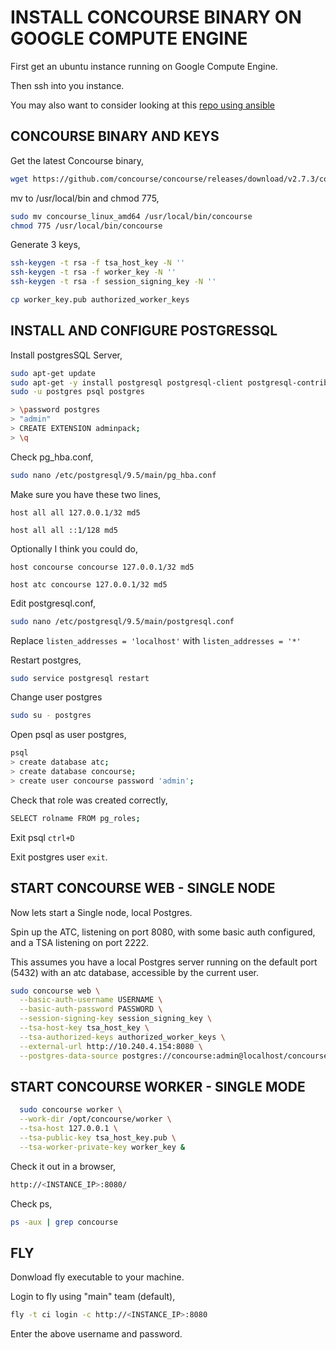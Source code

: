 # INSTALL CONCOURSE BINARY ON GOOGLE COMPUTE ENGINE

First get an ubuntu instance running on Google Compute Engine.

Then ssh into you instance.

You may also want to consider looking at this
[repo using ansible](https://github.com/ahelal/ansible-concourse)

## CONCOURSE BINARY AND KEYS

Get the latest Concourse binary,

```bash
wget https://github.com/concourse/concourse/releases/download/v2.7.3/concourse_linux_amd64
```

mv to /usr/local/bin and chmod 775,

```bash
sudo mv concourse_linux_amd64 /usr/local/bin/concourse
chmod 775 /usr/local/bin/concourse
```

Generate 3 keys,

```bash
ssh-keygen -t rsa -f tsa_host_key -N ''
ssh-keygen -t rsa -f worker_key -N ''
ssh-keygen -t rsa -f session_signing_key -N ''
```

```bash
cp worker_key.pub authorized_worker_keys
```

## INSTALL AND CONFIGURE POSTGRESSQL

Install postgresSQL Server,

```bash
sudo apt-get update
sudo apt-get -y install postgresql postgresql-client postgresql-contrib
sudo -u postgres psql postgres

> \password postgres
> "admin"
> CREATE EXTENSION adminpack;
> \q
```

Check pg_hba.conf,

```bash
sudo nano /etc/postgresql/9.5/main/pg_hba.conf
```

Make sure you have these two lines,

`host all all 127.0.0.1/32 md5`

`host all all ::1/128 md5`

Optionally I think you could do,

`host concourse concourse 127.0.0.1/32 md5`

`host atc concourse 127.0.0.1/32 md5`

Edit postgresql.conf,

```bash
sudo nano /etc/postgresql/9.5/main/postgresql.conf
```

Replace `listen_addresses = 'localhost'` with `listen_addresses = '*'`

Restart postgres,

```bash
sudo service postgresql restart
```

Change user postgres

```bash
sudo su - postgres
```

Open psql as user postgres,

```bash
psql
> create database atc;
> create database concourse;
> create user concourse password 'admin';
```

Check that role was created correctly,

```bash
SELECT rolname FROM pg_roles;
```

Exit psql `ctrl+D` 

Exit postgres user `exit`.

## START CONCOURSE WEB - SINGLE NODE

Now lets start a Single node, local Postgres.

Spin up the ATC, listening on port 8080, with some basic auth configured,
and a TSA listening on port 2222.

This assumes you have a local Postgres server running on the default port (5432)
with an atc database, accessible by the current user.

```bash
sudo concourse web \
  --basic-auth-username USERNAME \
  --basic-auth-password PASSWORD \
  --session-signing-key session_signing_key \
  --tsa-host-key tsa_host_key \
  --tsa-authorized-keys authorized_worker_keys \
  --external-url http://10.240.4.154:8080 \
  --postgres-data-source postgres://concourse:admin@localhost/concourse &
```

## START CONCOURSE WORKER - SINGLE MODE

```bash
  sudo concourse worker \
  --work-dir /opt/concourse/worker \
  --tsa-host 127.0.0.1 \
  --tsa-public-key tsa_host_key.pub \
  --tsa-worker-private-key worker_key &
```

Check it out in a browser,

```bash
http://<INSTANCE_IP>:8080/
```

Check ps,

```bash
ps -aux | grep concourse
```

## FLY

Donwload fly executable to your machine.

Login to fly using "main" team (default),

```bash
fly -t ci login -c http://<INSTANCE_IP>:8080
```

Enter the above username and password.
